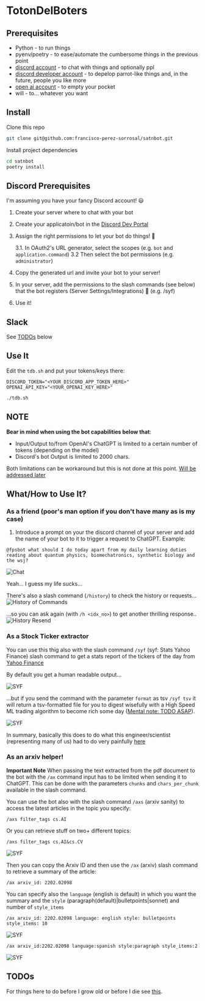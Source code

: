 # TotonDelBoters

## Prerequisites

* Python - to run things
* pyenv/poetry - to ease/automate the cumbersome things in the previous point
* [discord account](https://discord.com/) - to chat with things and optionally ppl
* [discord developer account](https://discord.com/developers) - to depelop parrot-like things and, in the future, people you like more
* [open ai account](https://platform.openai.com/) - to empty your pocket
* will - to... whatever you want

## Install

Clone this repo
```sh
git clone git@github.com:francisco-perez-sorrosal/satnbot.git
```

Install project dependencies
```sh
cd satnbot
poetry install
```

## Discord Prerequisites

I'm assuming you have your fancy Discord account! 😃

1. Create your server where to chat with your bot
2. Create your applicatoin/bot in the [Discord Dev Portal](https://discord.com/developers)
3. Assign the right permissions to let your bot do things! 🥶

    3.1. In OAuth2's URL generator, select the scopes (e.g. `bot` and `application.command`)
    3.2 Then select the bot permissions (e.g. `administrator`)
4. Copy the generated url and invite your bot to your server!
5. In your server, add the permissions to the slash commands (see below) that the bot registers (Server Settings/Integrations) 🧐 (e.g. /syf)
5. Use it!

## Slack
See [TODOs](#todos) below

## Use It

Edit the `tdb.sh` and put your tokens/keys there:
```
DISCORD_TOKEN="<YOUR_DISCORD_APP_TOKEN_HERE>"
OPENAI_API_KEY="<YOUR_OPENAI_KEY_HERE>"
```

```sh
./tdb.sh
```

## NOTE

**Bear in mind when using the bot capabilities below that**:
* Input/Output to/from OpenAI's ChatGPT is limited to a certain number of tokens (depending on the model)
* Discord's bot Output is limited to 2000 chars.

Both limitations can be workaround but this is not done at this point. [Will be addressed later](https://github.com/francisco-perez-sorrosal/satnbot/issues)


## What/How to Use It?

### As a friend (poor's man option if you don't have many as is my case)

1. Introduce a prompt on your the discord channel of your server and add the name of your bot to it to trigger a request to ChatGPT. Example:

```discord
@fpsbot what should I do today apart from my daily learning duties reading about quantum physics, biomechatronics, synthetic biology and the wsj?
```

![Chat](images/basic_task_chat.png)

Yeah... I guess my life sucks...

There's also a slash command (`/history`) to check the history or requests...
![History of Commands](images/basics_history.png)

...so you can ask again (with `/h <idx_no>`) to get another thrilling response..
![History Resend](images/basics_history_resend.png)

### As a Stock Ticker extractor

You can use this thig also with the slash command `/syf` (syf: Stats Yahoo Finance) slash command to get a stats report of the tickers of the day from [Yahoo Finance](https://finance.yahoo.com/most-active?offset=0&count=100)

By default you get a human readable output...

![SYF](images/basics_syf.png)

...but if you send the command with the parameter `format` as tsv `/syf tsv` it will return a tsv-formatted file for you to digest wisefully with a High Speed ML trading algorithm to become rich some day ([Mental note: TODO ASAP](https://github.com/francisco-perez-sorrosal/satnbot/milestone/5)).

![SYF](images/basics_syf_tsv.png)

In summary, basically this does to do what this engineer/scientist (representing many of us) had to do very painfully [here](https://github.com/DeBeersN/Web-scraping-Yahoo-Finance-using-requests-and-Beautiful-Soup/blob/main/web-scraping-with-python-project.ipynb)

### As an arxiv helper!

**Important Note** When passing the text extracted from the pdf document to the bot with the `/ax` command input has to be limited when sending it to ChatGPT. This can be done with the parameters `chunks` and `chars_per_chunk` available in the slash command.

You can use the bot also with the slash command `/axs` (arxiv sanity) to access the latest articles in the topic you specify:

```discord
/axs filter_tags cs.AI
```

Or you can retrieve stuff on two+ different topics:
```discord
/axs filter_tags cs.AI&cs.CV
```

![SYF](images/basics_axs.png)

Then you can copy the Arxiv ID and then use the `/ax` (arxiv) slash command to retrieve a summary of the article:

```discord
/ax arxiv_id: 2202.02098
```

You can specify also the `language` (english is default) in which you want the summary and the `style` (paragraph(default)|bulletpoints|sonnet) and number of `style_items`

```discord
/ax arxiv_id: 2202.02098 language: english style: bulletpoints style_items: 10
```
![SYF](images/basics_ax1.png)

```discord
/ax arxiv_id:2202.02098 language:spanish style:paragraph style_items:2
```
![SYF](images/basics_ax2.png)

## TODOs

For things here to do before I grow old or before I die see [this](https://github.com/francisco-perez-sorrosal/satnbot/milestones).
